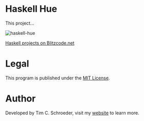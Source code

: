 
# Haskell Hue

This project...

![haskell-hue](https://raw.github.com/blitzcode/haskell-hue/master/picture.png)

[Haskell projects on Blitzcode.net](http://www.blitzcode.net/haskell.shtml)

# Legal

This program is published under the [MIT License](http://en.wikipedia.org/wiki/MIT_License).

# Author

Developed by Tim C. Schroeder, visit my [website](http://www.blitzcode.net) to learn more.


